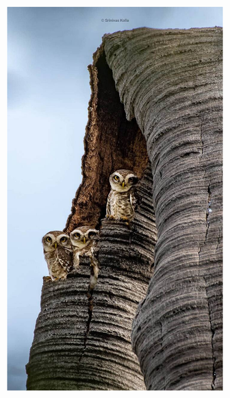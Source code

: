 ![Image of Spotted Owlet Family](https://github.com/nanoharsha/markdown-portfolio/blob/master/Owl_image.jpeg)
